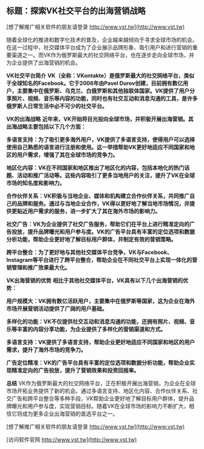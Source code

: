 ## **标题：探索VK社交平台的出海营销战略**

[想了解推广相关软件的朋友请登录 http://www.vst.tw](http://www.vst.tw)

随着全球化的推进和数字化技术的普及，企业越来越倾向于寻求全球市场的机会。在这一过程中，社交媒体平台成为了企业展示品牌形象、吸引用户和进行营销的重要渠道之一。而VK作为俄罗斯最大的社交网络平台，也在逐步走向全球市场，并为企业提供了出海营销的机会。

**VK社交平台简介**
**VK（全称：VKontakte）是俄罗斯最大的社交网络平台，类似于全球知名的Facebook。它于2006年由Pavel Durov创建，目前拥有数亿用户，主要集中在俄罗斯、乌克兰、白俄罗斯和其他独联体国家。VK提供了用户分享照片、视频、音乐等内容的功能，同时也有社交互动和消息沟通的工具，是许多俄罗斯人日常生活中必不可少的社交平台。**

**VK的出海战略**
**近年来，VK开始将目光投向全球市场，并积极开展出海营销。其出海战略主要包括以下几个方面：**

**多语言支持：为了吸引更多海外用户，VK提供了多语言支持，使得用户可以选择使用自己熟悉的语言进行注册和使用。这一举措帮助VK更好地适应不同国家和地区的用户需求，增强了其在全球市场的竞争力。**

**地区化内容：VK在不同国家和地区推出了地区化的内容，包括本地化的热门话题、活动和推广活动等。这些内容吸引了更多当地用户的关注，提升了VK在全球市场的知名度和影响力。**

**合作伙伴关系：VK积极与当地企业、媒体和机构建立合作伙伴关系，共同推广自己的品牌和服务。通过与当地企业合作，VK得以更好地了解当地市场情况，并提供更贴近用户需求的服务，进一步扩大了其在海外市场的影响力。**

**社交广告：VK为企业提供了社交广告服务，帮助它们在平台上进行精准定向的广告投放，提升品牌曝光和用户参与度。VK的广告平台具有丰富的定位选项和数据分析功能，帮助企业更好地了解目标用户群体，并制定有效的营销策略。**

**跨平台整合：为了更好地与其他社交媒体平台竞争，VK与Facebook、Instagram等平台进行了跨平台整合，帮助企业在不同社交平台上实现一体化的营销管理和推广效果最大化。**

**VK出海营销的优势**
**相比于其他社交媒体平台，VK具有以下几个出海营销的优势：**

**用户规模大：VK拥有数亿活跃用户，主要集中在俄罗斯等国家，这为企业在海外市场开展营销活动提供了广阔的用户基础。**

**多样化的功能：VK不仅提供社交互动和消息沟通的功能，还拥有照片、视频、音乐等丰富的内容分享功能，为企业提供了多样化的营销渠道和方式。**

**多语言支持：VK提供了多语言支持，帮助企业更好地适应不同国家和地区的用户需求，提升了海外市场的竞争力。**

**广告定位精准：VK的广告平台具有丰富的定位选项和数据分析功能，帮助企业实现精准定向的广告投放，提升了营销效果和投资回报率。**

**总结**
VK作为俄罗斯最大的社交网络平台，正在积极开展出海营销，为企业在全球市场开拓业务提供了新的机会。通过多语言支持、地区化内容、合作伙伴关系、社交广告和跨平台整合等多种手段，VK帮助企业更好地了解目标用户群体，提升品牌曝光和用户参与度，实现营销目标。随着VK在全球市场的影响力不断扩大，相信它将成为更多企业出海营销的首选平台之一。

[想了解推广相关软件的朋友请登录 http://www.vst.tw](http://www.vst.tw)


[访问软件官网 http://www.vst.tw](http://www.vst.tw)

